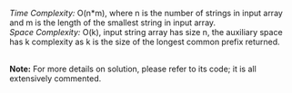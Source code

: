 _Time Complexity:_ O(n*m), where n is the number of strings in input array and m is the length of the smallest string in input array.<br />
_Space Complexity:_ O(k), input string array has size n, the auxiliary space has k complexity as k is the size of the longest common prefix returned.<br /><br />

**Note:** For more details on solution, please refer to its code; it is all extensively commented.